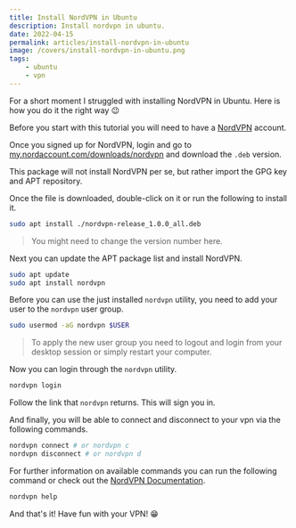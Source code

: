 ```yaml
---
title: Install NordVPN in Ubuntu
description: Install nordvpn in ubuntu.
date: 2022-04-15
permalink: articles/install-nordvpn-in-ubuntu
image: /covers/install-nordvpn-in-ubuntu.png
tags: 
    - ubuntu
    - vpn
---
```


For a short moment I struggled with installing NordVPN in Ubuntu. Here is how you do it the right way 😉

<!-- more -->

Before you start with this tutorial you will need to have a [NordVPN](https://nordvpn.com) account.

Once you signed up for NordVPN, login and go to [my.nordaccount.com/downloads/nordvpn](https://my.nordaccount.com/downloads/nordvpn/) and download the `.deb` version.

This package will not install NordVPN per se, but rather import the GPG key and APT repository.

Once the file is downloaded, double-click on it or run the following to install it.

```bash
sudo apt install ./nordvpn-release_1.0.0_all.deb
```

> You might need to change the version number here.

Next you can update the APT package list and install NordVPN.

```bash
sudo apt update
sudo apt install nordvpn
```

Before you can use the just installed `nordvpn` utility, you need to add your user to the `nordvpn` user group.

```bash
sudo usermod -aG nordvpn $USER
```

> To apply the new user group you need to logout and login from your desktop session or simply restart your computer.

Now you can login through the `nordvpn` utility.

```bash
nordvpn login
```

Follow the link that `nordvpn` returns. This will sign you in.

And finally, you will be able to connect and disconnect to your vpn via the following commands.

```bash
nordvpn connect # or nordvpn c
nordvpn disconnect # or nordvpn d
```

For further information on available commands you can run the following command or check out the [NordVPN Documentation](https://support.nordvpn.com/Connectivity/Linux/1325531132/Installing-and-using-NordVPN-on-Debian-Ubuntu-Raspberry-Pi-Elementary-OS-and-Linux-Mint.htm).

```bash
nordvpn help
```

And that's it! Have fun with your VPN! 😁